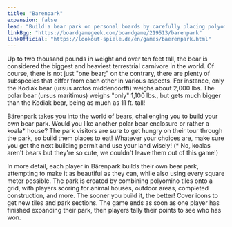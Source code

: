 ```yaml
---
title: "Barenpark"
expansion: false
lead: "Build a bear park on personal boards by carefully placing polyominoes."
linkBgg: "https://boardgamegeek.com/boardgame/219513/barenpark"
linkOfficial: "https://lookout-spiele.de/en/games/baerenpark.html"
---
```


Up to two thousand pounds in weight and over ten feet tall, the bear is considered the biggest and heaviest terrestrial carnivore in the world. Of course, there is not just "one bear;" on the contrary, there are plenty of subspecies that differ from each other in various aspects. For instance, only the Kodiak bear (ursus arctos middendorffi) weighs about 2,000 lbs. The polar bear (ursus maritimus) weighs "only" 1,100 lbs., but gets much bigger than the Kodiak bear, being as much as 11 ft. tall!

Bärenpark takes you into the world of bears, challenging you to build your own bear park. Would you like another polar bear enclosure or rather a koala* house? The park visitors are sure to get hungry on their tour through the park, so build them places to eat! Whatever your choices are, make sure you get the next building permit and use your land wisely! (* No, koalas aren't bears but they're so cute, we couldn't leave them out of this game!)

In more detail, each player in Bärenpark builds their own bear park, attempting to make it as beautiful as they can, while also using every square meter possible. The park is created by combining polyomino tiles onto a grid, with players scoring for animal houses, outdoor areas, completed construction, and more. The sooner you build it, the better! Cover icons to get new tiles and park sections. The game ends as soon as one player has finished expanding their park, then players tally their points to see who has won.
